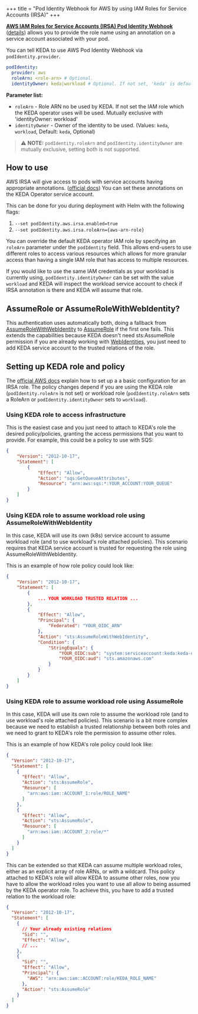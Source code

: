 +++
title = "Pod Identity Webhook for AWS by using IAM Roles for Service Accounts (IRSA)"
+++

[**AWS IAM Roles for Service Accounts (IRSA) Pod Identity Webhook**](https://github.com/aws/amazon-eks-pod-identity-webhook) ([details](https://aws.amazon.com/blogs/opensource/introducing-fine-grained-iam-roles-service-accounts/)) allows you to provide the role name using an annotation on a service account associated with your pod.

You can tell KEDA to use AWS Pod Identity Webhook via `podIdentity.provider`.

```yaml
podIdentity:
  provider: aws
  roleArn: <role-arn> # Optional. 
  identityOwner: keda|workload # Optional. If not set, 'keda' is default value. Mutually exclusive with 'roleArn' (if set)
```

**Parameter list:**

- `roleArn` - Role ARN no be used by KEDA. If not set the IAM role which the KEDA operator uses will be used. Mutually exclusive with 'identityOwner: workload'
- `identityOwner` - Owner of the identity to be used. (Values: `keda`, `workload`, Default: `keda`, Optional)

> ⚠️ **NOTE:** `podIdentity.roleArn` and `podIdentity.identityOwner` are mutually exclusive, setting both is not supported.

## How to use 

AWS IRSA will give access to pods with service accounts having appropriate annotations. ([official docs](https://aws.amazon.com/es/blogs/opensource/introducing-fine-grained-iam-roles-service-accounts/)) You can set these annotations on the KEDA Operator service account.

This can be done for you during deployment with Helm with the following flags: 

1. `--set podIdentity.aws.irsa.enabled=true`
2. `--set podIdentity.aws.irsa.roleArn={aws-arn-role}`

You can override the default KEDA operator IAM role by specifying an `roleArn` parameter under the `podIdentity` field. This allows end-users to use different roles to access various resources which allows for more granular access than having a single IAM role that has access to multiple resources.

If you would like to use the same IAM credentials as your workload is currently using, `podIdentity.identityOwner` can be set with the value `workload` and KEDA will inspect the workload service account to check if IRSA annotation is there and KEDA will assume that role.

## AssumeRole or AssumeRoleWithWebIdentity?

This authentication uses automatically both, doing a fallback from [AssumeRoleWithWebIdentity](https://docs.aws.amazon.com/STS/latest/APIReference/API_AssumeRoleWithWebIdentity.html) to [AssumeRole](https://docs.aws.amazon.com/STS/latest/APIReference/API_AssumeRole.html) if the first one fails. This extends the capabilities because KEDA doesn't need sts:AssumeRole permission if you are already working with [WebIdentities](https://docs.aws.amazon.com/IAM/latest/UserGuide/id_roles_providers_oidc.html), you just need to add KEDA service account to the trusted relations of the role.

## Setting up KEDA role and policy

The [official AWS docs](https://aws.amazon.com/es/blogs/opensource/introducing-fine-grained-iam-roles-service-accounts/) explain how to set up a a basic configuration for an IRSA role. The policy changes depend if you are using the KEDA role (`podIdentity.roleArn` is not set) or workload role (`podIdentity.roleArn` sets a RoleArn or `podIdentity.identityOwner` sets to `workload`).

### Using KEDA role to access infrastructure

This is the easiest case and you just need to attach to KEDA's role the desired policy/policies, granting the access permissions that you want to provide. For example, this could be a policy to use with SQS:

```json
{
    "Version": "2012-10-17",
    "Statement": [
        {
            "Effect": "Allow",
            "Action": "sqs:GetQueueAttributes",
            "Resource": "arn:aws:sqs:*:YOUR_ACCOUNT:YOUR_QUEUE"
        }
    ]
}
```

### Using KEDA role to assume workload role using AssumeRoleWithWebIdentity

In this case, KEDA will use its own (k8s) service account to assume workload role (and to use workload's role attached policies). This scenario requires that KEDA service account is trusted for requesting the role using AssumeRoleWithWebIdentity.

This is an example of how role policy could look like:

```json
{
    "Version": "2012-10-17",
    "Statement": [
        {
            ... YOUR WORKLOAD TRUSTED RELATION ...
        },
        {
            "Effect": "Allow",
            "Principal": {
                "Federated": "YOUR_OIDC_ARN"
            },
            "Action": "sts:AssumeRoleWithWebIdentity",
            "Condition": {
                "StringEquals": {
                    "YOUR_OIDC:sub": "system:serviceaccount:keda:keda-operator",
                    "YOUR_OIDC:aud": "sts.amazonaws.com"
                }
            }
        }
    ]
}
```

### Using KEDA role to assume workload role using AssumeRole

In this case, KEDA will use its own role to assume the workload role (and to use workload's role attached policies). This scenario is a bit more complex because we need to establish a trusted relationship between both roles and we need to grant to KEDA's role the permission to assume other roles.

This is an example of how KEDA's role policy could look like:

```json
{
  "Version": "2012-10-17",
  "Statement": [
    {
      "Effect": "Allow",
      "Action": "sts:AssumeRole",
      "Resource": [
        "arn:aws:iam::ACCOUNT_1:role/ROLE_NAME"
      ]
    },
    {
      "Effect": "Allow",
      "Action": "sts:AssumeRole",
      "Resource": [
        "arn:aws:iam::ACCOUNT_2:role/*"
      ]
    }
  ]
}
```
This can be extended so that KEDA can assume multiple workload roles, either as an explicit array of role ARNs, or with a wildcard.
This policy attached to KEDA's role will allow KEDA to assume other roles, now you have to allow the workload roles you want to use all allow to being assumed by the KEDA operator role. To achieve this, you have to add a trusted relation to the workload role:

```json
{
  "Version": "2012-10-17",
  "Statement": [
    {
      // Your already existing relations
      "Sid": "",
      "Effect": "Allow",
      // ...
    },
    {
      "Sid": "",
      "Effect": "Allow",
      "Principal": {
        "AWS": "arn:aws:iam::ACCOUNT:role/KEDA_ROLE_NAME"
      },
      "Action": "sts:AssumeRole"
    }
  ]
}
```
